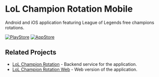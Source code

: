 # LoL Champion Rotation Mobile

Android and iOS application featuring League of Legends free champions rotations.

[![PlayStore](https://github.com/user-attachments/assets/46d5a8a3-38ea-4389-b08c-460c1e2b38eb)](https://play.google.com/store/apps/details?id=com.tomwyr.lolChampionRotation)
[![AppStore](https://github.com/user-attachments/assets/b4da3d2e-bae6-4de5-b9c1-f0df0028417b)](https://apps.apple.com/us/app/)

## Related Projects

- [LoL Champion Rotation](https://github.com/tomwyr/lol-champion-rotation) - Backend service for the application.
- [LoL Champion Rotation Web](https://github.com/tomwyr/lol-champion-rotation-web) - Web version of the application.
